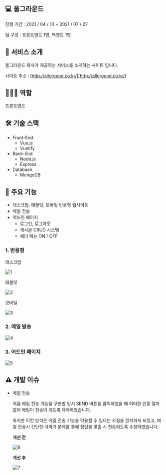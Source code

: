 ## **💻 올그라운드**

진행 기간 : 2021 / 04 / 10 ~ 2021 / 07 / 27

팀 구성 : 프론트엔드 1명, 백엔드 1명

## **📄 서비스 소개**

올그라운드 회사가 제공하는 서비스를 소개하는 사이트 입니다.

사이트 주소 : [http://allground.co.kr/](http://allground.co.kr/)

## 👨🏻‍💻 역할

프론트엔드

## 🛠 기술 스택

- Front-End
    - Vue.js
    - Vuetify
- Back-End
    - Node.js
    - Express
- Database
    - MongoDB

## ****📌 주요 기능****

- 데스크탑, 태블릿, 모바일 반응형 웹사이트
- 메일 전송
- 어드민 페이지
    - 로그인, 로그아웃
    - 게시글 CRUD 시스템
    - 헤더 메뉴 ON / OFF

### 1. ****반응형****

데스크탑

![1](https://user-images.githubusercontent.com/79083202/219433535-39692da4-e5e3-447b-9b48-7b490f4d929a.gif)

태블릿

![2](https://user-images.githubusercontent.com/79083202/219433544-b7094569-a70d-488f-a8dc-205cec0a3c9d.gif)

모바일

![3](https://user-images.githubusercontent.com/79083202/219433549-45c37e31-5d2b-437b-b170-7f61e900d78f.gif)

### 2. 메일 발송

![4](https://user-images.githubusercontent.com/79083202/219433588-0c697ea5-38df-4b8b-afc0-98e4d2fe25d2.gif)

### 3. 어드민 페이지

![5](https://user-images.githubusercontent.com/79083202/219433591-6dddd67b-6cf8-4f4e-a038-94d96f851bb9.gif)

## ****⚠️ 개발 이슈****

- 메일 전송
    
    처음 메일 전송 기능을 구현할 당시 SEND 버튼을 클릭하였을 때 어떠한 인증 절차 없이 메일이 전송이 되도록 제작하였습니다.
    
    하지만 이런 방식은 메일 전송 기능을 악용할 수 있다는 사실을 인지하게 되었고, 메일 전송시 간단한 더하기 문제를 통해 정답을 맞출 시 전송되도록 수정하였습니다.
    
    **개선 전**
    
    ![6](https://user-images.githubusercontent.com/79083202/219434520-a9a701b2-2b08-4481-ae93-f500e650aa3e.gif)
    
    **개선 후**
    
    ![7](https://user-images.githubusercontent.com/79083202/219434532-449868bf-770b-4d4f-93e0-04b73517ea30.gif)
